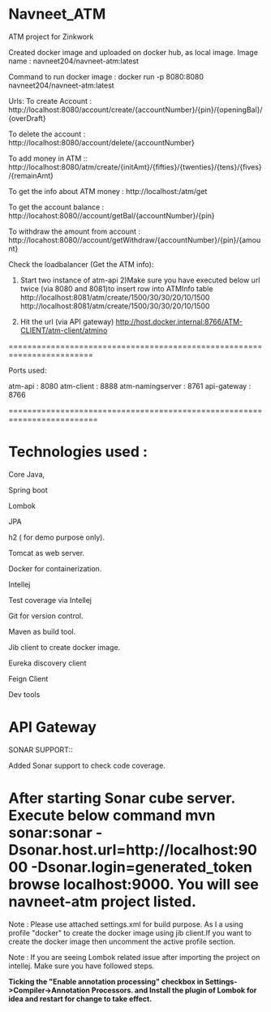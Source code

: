 # Navneet_ATM
ATM project for Zinkwork

Created docker image and uploaded on docker hub, as local image.
Image name : navneet204/navneet-atm:latest

Command to run docker image : docker run -p 8080:8080 navneet204/navneet-atm:latest

Urls:
To create Account : http://localhost:8080/account/create/{accountNumber}/{pin}/{openingBal}/{overDraft}

To delete the account : http://localhost:8080/account/delete/{accountNumber}

To add money in ATM :: http://localhost:8080/atm/create/{initAmt}/{fifties}/{twenties}/{tens}/{fives}/{remainAmt}

To get the info about ATM money : http://localhost:/atm/get

To get the account balance : http://locahost:8080//account/getBal/{accountNumber}/{pin}

To withdraw the amount from account : http://locahost:8080//account/getWithdraw/{accountNumber}/{pin}/{amount} 

Check the loadbalancer (Get the ATM info):

1) Start two instance of atm-api
2)Make sure you have executed below url twice (via 8080 and 8081)to insert row into ATMInfo table
http://localhost:8081/atm/create/1500/30/30/20/10/1500
http://localhost:8081/atm/create/1500/30/30/20/10/1500

3) Hit the url (via API gateway) http://host.docker.internal:8766/ATM-CLIENT/atm-client/atmino

========================================================================

Ports used:

atm-api : 8080
atm-client : 8888
atm-namingserver : 8761
api-gateway : 8766

=========================================================================

Technologies used :
=========================================
Core Java,

Spring boot

Lombok

JPA

h2 ( for demo purpose only).

Tomcat as web server.

Docker for containerization.

Intellej

Test coverage via Intellej

Git for version control.

Maven as build tool.

Jib client to create docker image.

Eureka discovery client

Feign Client

Dev tools

API Gateway
=================================================

SONAR SUPPORT::

Added Sonar support to check code coverage.

After starting Sonar cube server.
Execute below command 
mvn sonar:sonar -Dsonar.host.url=http://localhost:9000 -Dsonar.login=generated_token
browse localhost:9000. You will see navneet-atm project listed.
===================================================

Note : Please use attached settings.xml for build purpose. As I a using profile "docker" to create the docker image using jib client.If you want to create the docker image then uncomment the active profile section.

Note : If you are seeing Lombok related issue after importing the project on intellej. Make sure you have followed steps.

**Ticking the "Enable annotation processing" checkbox in Settings->Compiler->Annotation Processors.
and
Install the plugin of Lombok for idea and restart for change to take effect.**

